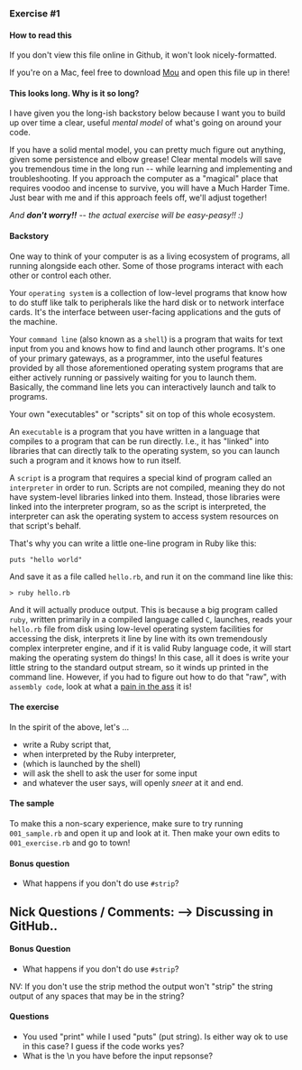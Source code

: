 ### Exercise #1 

#### How to read this

If you don't view this file online in Github, it won't look nicely-formatted.

If you're on a Mac, feel free to download [Mou](http://mouapp.com/) and open this file up in there!

#### This looks long. Why is it so long?

I have given you the long-ish backstory below because I want you to build up over time a clear, useful *mental model* of what's going on around your code. 

If you have a solid mental model, you can pretty much figure out anything, given some persistence and elbow grease! Clear mental models will save you tremendous time in the long run -- while learning and implementing and troubleshooting. If you approach the computer as a "magical" place that requires voodoo and incense to survive, you will have a Much Harder Time. Just bear with me and if this approach feels off, we'll adjust together!

*And **don't worry!!** -- the actual exercise will be easy-peasy!! :)*


#### Backstory

One way to think of your computer is as a living ecosystem of programs, all running alongside each other. Some of those programs interact with each other or control each other.

Your `operating system` is a collection of low-level programs that know how to do stuff like talk to peripherals like the hard disk or to network interface cards. It's the interface between user-facing applications and the guts of the machine.

Your `command line` (also known as a `shell`) is a program that waits for text input from you and knows how to find and launch other programs. It's one of your primary gateways, as a programmer, into the useful features provided by all those aforementioned operating system programs that are either actively running or passively waiting for you to launch them. Basically, the command line lets you can interactively launch and talk to programs.

Your own "executables" or "scripts" sit on top of this whole ecosystem. 

An `executable` is a program that you have written in a language that compiles to a program that can be run directly. I.e., it has "linked" into libraries that can directly talk to the operating system, so you can launch such a program and it knows how to run itself.

A `script` is a program that requires a special kind of program called an `interpreter` in order to run. Scripts are not compiled, meaning they do not have system-level libraries linked into them. Instead, those libraries were linked into the interpreter program, so as the script is interpreted, the interpreter can ask the operating system to access system resources on that script's behalf.

That's why you can write a little one-line program in Ruby like this:

```
puts "hello world"
```

And save it as a file called `hello.rb`, and run it on the command line like this:

```
> ruby hello.rb
```

And it will actually produce output. This is because a big program called `ruby`, written primarily in a compiled language called `C`, launches, reads your `hello.rb` file from disk using low-level operating system facilities for accessing the disk, interprets it line by line with its own tremendously complex interpreter engine, and if it is valid Ruby language code, it will start making the operating system do things! In this case, all it does is write your little string to the standard output stream, so it winds up printed in the command line. However, if you had to figure out how to do that "raw", with `assembly code`, look at what a [pain in the ass](http://peter.michaux.ca/articles/assembly-hello-world-for-os-x) it is!

#### The exercise

In the spirit of the above, let's ...

* write a Ruby script that, 
* when interpreted by the Ruby interpreter, 
* (which is launched by the shell)
* will ask the shell to ask the user for some input
* and whatever the user says, will openly *sneer* at it and end.

#### The sample

To make this a non-scary experience, make sure to try running `001_sample.rb` and open it up and look at it. Then make your own edits to `001_exercise.rb` and go to town!

#### Bonus question

* What happens if you don't do use `#strip`?

## Nick Questions / Comments: --> Discussing in GitHub..

#### Bonus Question

* What happens if you don't do use `#strip`?

NV: If you don't use the strip method the output won't "strip" the string output of any spaces that may be in the string?

#### Questions
* You used "print" while I used "puts" (put string). Is either way ok to use in this case? I guess if the code works yes?
* What is the \n you have before the input repsonse?
